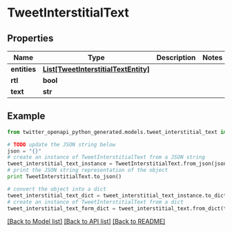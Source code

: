 # TweetInterstitialText


## Properties

Name | Type | Description | Notes
------------ | ------------- | ------------- | -------------
**entities** | [**List[TweetInterstitialTextEntity]**](TweetInterstitialTextEntity.md) |  | 
**rtl** | **bool** |  | 
**text** | **str** |  | 

## Example

```python
from twitter_openapi_python_generated.models.tweet_interstitial_text import TweetInterstitialText

# TODO update the JSON string below
json = "{}"
# create an instance of TweetInterstitialText from a JSON string
tweet_interstitial_text_instance = TweetInterstitialText.from_json(json)
# print the JSON string representation of the object
print TweetInterstitialText.to_json()

# convert the object into a dict
tweet_interstitial_text_dict = tweet_interstitial_text_instance.to_dict()
# create an instance of TweetInterstitialText from a dict
tweet_interstitial_text_form_dict = tweet_interstitial_text.from_dict(tweet_interstitial_text_dict)
```
[[Back to Model list]](../README.md#documentation-for-models) [[Back to API list]](../README.md#documentation-for-api-endpoints) [[Back to README]](../README.md)


